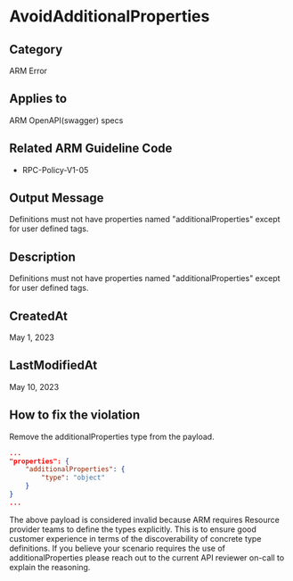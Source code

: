 # AvoidAdditionalProperties

## Category

ARM Error

## Applies to

ARM OpenAPI(swagger) specs

## Related ARM Guideline Code

- RPC-Policy-V1-05

## Output Message

Definitions must not have properties named "additionalProperties" except for user defined tags.

## Description

Definitions must not have properties named "additionalProperties" except for user defined tags.

## CreatedAt

May 1, 2023

## LastModifiedAt

May 10, 2023

## How to fix the violation

Remove the additionalProperties type from the payload.

```json
...
"properties": {
    "additionalProperties": {
        "type": "object"
    }
}
...
```

The above payload is considered invalid because ARM requires Resource provider teams to define the types explicitly. This is to ensure good customer experience in terms of the discoverability of concrete type definitions. If you believe your scenario requires the use of additionalProperties please reach out to the current API reviewer on-call to explain the reasoning.
